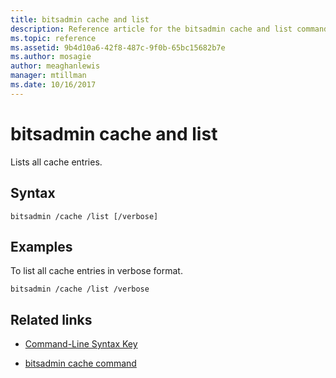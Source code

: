 ```yaml
---
title: bitsadmin cache and list
description: Reference article for the bitsadmin cache and list command, which lists all cache entries.
ms.topic: reference
ms.assetid: 9b4d10a6-42f8-487c-9f0b-65bc15682b7e
ms.author: mosagie
author: meaghanlewis
manager: mtillman
ms.date: 10/16/2017
---
```


# bitsadmin cache and list

Lists all cache entries.

## Syntax

```
bitsadmin /cache /list [/verbose]
```

## Examples

To list all cache entries in verbose format.

```
bitsadmin /cache /list /verbose
```

## Related links

- [Command-Line Syntax Key](command-line-syntax-key.md)

- [bitsadmin cache command](bitsadmin-cache.md)
